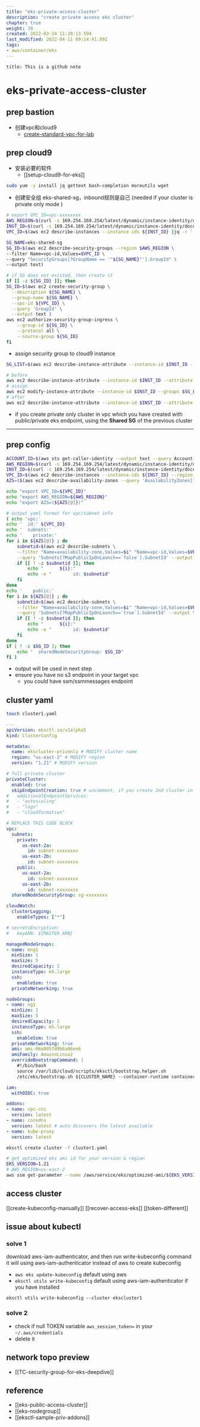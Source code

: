 ```yaml
---
title: "eks-private-access-cluster"
description: "create private access eks cluster"
chapter: true
weight: 30
created: 2022-03-24 11:20:13.594
last_modified: 2022-04-11 09:14:41.892
tags: 
- aws/container/eks 
---
```


```ad-attention
title: This is a github note

```

# eks-private-access-cluster
## prep bastion
- 创建vpc和cloud9 
    - [create-standard-vpc-for-lab](create-standard-vpc-for-lab)

## prep cloud9
- 安装必要的软件 
    - [[setup-cloud9-for-eks]]
```sh
sudo yum -y install jq gettext bash-completion moreutils wget
```

- 创建安全组 eks-shared-sg，inbound规则是自己 (needed if your cluster is private only mode )
```sh
# export VPC_ID=vpc-xxxxxxxx
AWS_REGION=$(curl -s 169.254.169.254/latest/dynamic/instance-identity/document | jq -r '.region')
INST_ID=$(curl -s 169.254.169.254/latest/dynamic/instance-identity/document | jq -r '.instanceId')
VPC_ID=$(aws ec2 describe-instances --instance-ids ${INST_ID} |jq -r '.Reservations[0].Instances[0].VpcId')

SG_NAME=eks-shared-sg
SG_ID=$(aws ec2 describe-security-groups --region $AWS_REGION \
--filter Name=vpc-id,Values=$VPC_ID \
--query "SecurityGroups[?GroupName == '"${SG_NAME}"'].GroupId" \
--output text)

# if SG does not existed, then create it
if [[ -z ${SG_ID} ]]; then
SG_ID=$(aws ec2 create-security-group \
  --description ${SG_NAME} \
  --group-name ${SG_NAME} \
  --vpc-id ${VPC_ID} \
  --query 'GroupId' \
  --output text )
aws ec2 authorize-security-group-ingress \
    --group-id ${SG_ID} \
    --protocol all \
    --source-group ${SG_ID}
fi

```

- assign security group to cloud9 instance
```sh
SG_LIST=$(aws ec2 describe-instance-attribute --instance-id $INST_ID --attribute groupSet --query 'Groups[*].[GroupId]' --output text)

# before
aws ec2 describe-instance-attribute --instance-id $INST_ID --attribute groupSet
# assign
aws ec2 modify-instance-attribute --instance-id $INST_ID --groups $SG_LIST $SG_ID
# after
aws ec2 describe-instance-attribute --instance-id $INST_ID --attribute groupSet

```

- if you create private only cluster in vpc which you have created with public/private eks endpoint, using the **Shared SG** of the previous cluster

---
## prep config

```sh
ACCOUNT_ID=$(aws sts get-caller-identity --output text --query Account)
AWS_REGION=$(curl -s 169.254.169.254/latest/dynamic/instance-identity/document | jq -r '.region')
INST_ID=$(curl -s 169.254.169.254/latest/dynamic/instance-identity/document | jq -r '.instanceId')
VPC_ID=$(aws ec2 describe-instances --instance-ids ${INST_ID} --region ${AWS_REGION} |jq -r '.Reservations[0].Instances[0].VpcId')
AZS=($(aws ec2 describe-availability-zones --query 'AvailabilityZones[].ZoneName' --output text --region $AWS_REGION))

echo "export VPC_ID=${VPC_ID}" 
echo "export AWS_REGION=${AWS_REGION}"
echo "export AZS=(${AZS[@]})"

# output yaml format for vpc/subnet info
( echo 'vpc:'
echo '  id:' ${VPC_ID}
echo '  subnets:'
echo '    private:'
for i in ${AZS[@]} ; do
    subnetid=$(aws ec2 describe-subnets \
    --filter "Name=availability-zone,Values=$i" "Name=vpc-id,Values=$VPC_ID" \
    --query 'Subnets[?MapPublicIpOnLaunch==`false`].SubnetId' --output text)
    if [[ ! -z $subnetid ]]; then
        echo "      ${i}:"
        echo -e "        id: $subnetid"
    fi
done
echo '    public:'
for i in ${AZS[@]} ; do
    subnetid=$(aws ec2 describe-subnets \
    --filter "Name=availability-zone,Values=$i" "Name=vpc-id,Values=$VPC_ID" \
    --query 'Subnets[?MapPublicIpOnLaunch==`true`].SubnetId' --output text)
    if [[ ! -z $subnetid ]]; then
        echo "      ${i}:"
        echo -e "        id: $subnetid"
    fi
done
if [ ! -z $SG_ID ]; then
    echo "  sharedNodeSecurityGroup: $SG_ID"
fi )

```

- output will be used in next step
- ensure you have no s3 endpoint in your target vpc 
    - you could have ssm/ssmmessages endpoint


## cluster yaml

```sh
touch cluster1.yaml
```

```yaml
---
apiVersion: eksctl.io/v1alpha5
kind: ClusterConfig

metadata:
  name: ekscluster-privonly # MODIFY cluster name
  region: "us-east-2" # MODIFY region
  version: "1.21" # MODIFY version

# full private cluster
privateCluster:
  enabled: true 
  skipEndpointCreation: true # uncomment, if you create 2nd cluster in same vpc
#   additionalEndpointServices:
#   - "autoscaling"
#   - "logs"
#   - "cloudformation"

# REPLACE THIS CODE BLOCK
vpc:
  subnets:
    private:
      us-east-2a:
        id: subnet-xxxxxxxx
      us-east-2b:
        id: subnet-xxxxxxxx
    public:
      us-east-2a:
        id: subnet-xxxxxxxx
      us-east-2b:
        id: subnet-xxxxxxxx
  sharedNodeSecurityGroup: sg-xxxxxxxx

cloudWatch:
  clusterLogging:
    enableTypes: ["*"]

# secretsEncryption:
#   keyARN: ${MASTER_ARN}

managedNodeGroups:
- name: mng1
  minSize: 1
  maxSize: 5
  desiredCapacity: 1
  instanceType: m5.large
  ssh:
    enableSsm: true
  privateNetworking: true

nodeGroups:
- name: ng1
  minSize: 1
  maxSize: 5
  desiredCapacity: 1
  instanceType: m5.large
  ssh:
    enableSsm: true
  privateNetworking: true
  ami: ami-06a8057d9b6a06ee6
  amiFamily: AmazonLinux2
  overrideBootstrapCommand: |
    #!/bin/bash
    source /var/lib/cloud/scripts/eksctl/bootstrap.helper.sh
    /etc/eks/bootstrap.sh ${CLUSTER_NAME} --container-runtime containerd --kubelet-extra-args "--node-labels=${NODE_LABELS}"

iam:
  withOIDC: true

addons:
- name: vpc-cni 
  version: latest
- name: coredns
  version: latest # auto discovers the latest available
- name: kube-proxy
  version: latest

```

```sh
eksctl create cluster -f cluster1.yaml
```

```sh
# get optimized eks ami id for your version & region
EKS_VERSION=1.21
# AWS_REGION=us-east-2
aws ssm get-parameter --name /aws/service/eks/optimized-ami/${EKS_VERSION}/amazon-linux-2/recommended/image_id --region ${AWS_REGION} --query "Parameter.Value" --output text

```

## access cluster
[[create-kubeconfig-manually]]
[[recover-access-eks]]
[[token-different]]

## issue about kubectl
### solve 1
download aws-iam-authenticator, and then run write-kubeconfig command
it will using aws-iam-authenticator instead of aws to create kubeconfig
- `aws eks update-kubeconfig` default using aws
- `eksctl utils write-kubeconfig` default using aws-iam-authenticator if you have installed

```
eksctl utils write-kubeconfig --cluster ekscluster1
```

### solve 2
- check if null TOKEN variable `aws_session_token=` in your `~/.aws/credentials`
- delete it


## network topo preview
- [[TC-security-group-for-eks-deepdive]]

## reference
- [[eks-public-access-cluster]]
- [[eks-nodegroup]]
- [[eksctl-sample-priv-addons]]


